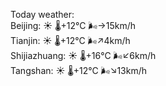 Today weather:  
Beijing: ☀️   🌡️+12°C 🌬️→15km/h  
Tianjin: ☀️   🌡️+12°C 🌬️↗4km/h  
Shijiazhuang: ☀️   🌡️+16°C 🌬️↙6km/h  
Tangshan: ☀️   🌡️+12°C 🌬️↘13km/h  
